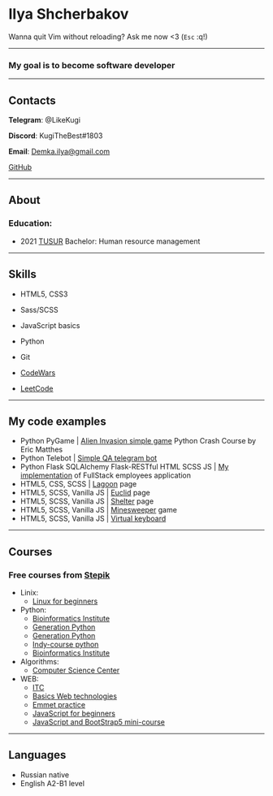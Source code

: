 # Ilya Shcherbakov

Wanna quit Vim without reloading? Ask me now <3
(`Esc` :q!)

---

### My goal is to become software developer

---

## Contacts

**Telegram**: @LikeKugi

**Discord**: KugiTheBest#1803

**Email**: Demka.ilya@gmail.com

[GitHub](https://github.com/LikeKugi)

---

## About

### Education:

- 2021 [TUSUR](https://tusur.ru/en) Bachelor: Human resource management

---

## Skills

- HTML5, CSS3
- Sass/SCSS
- JavaScript basics
- Python
- Git

- [CodeWars](https://www.codewars.com/users/LikeKugi)
- [LeetCode](https://leetcode.com/i_kugi/)

---

## My code examples

- Python PyGame | [Alien Invasion simple game](https://github.com/LikeKugi/Alien) Python Crash Course by Eric Matthes
- Python Telebot | [Simple QA telegram bot](https://github.com/LikeKugi/python_gb/tree/main/homework/homework10)
- Python Flask SQLAlchemy Flask-RESTful HTML SCSS JS | [My implementation](https://github.com/LikeKugi/python_gb/tree/main/OOP/practice6) of FullStack employees application
- HTML5, CSS, SCSS | [Lagoon](https://likekugi.github.io/lagoon/) page
- HTML5, SCSS, Vanilla JS | [Euclid](https://likekugi.github.io/euclid/) page
- HTML5, SCSS, Vanilla JS | [Shelter](https://likekugi.github.io/shelter/) page
- HTML5, SCSS, Vanilla JS | [Minesweeper](https://likekugi.github.io/minesweeper/) game
- HTML5, SCSS, Vanilla JS | [Virtual keyboard](https://likekugi.github.io/virtual-keyboard/)

---

## Courses

### Free courses from [Stepik](https://stepik.org/)

- Linix:
  - [Linux for beginners](https://stepik.org/cert/1964347)
- Python:
  - [Bioinformatics Institute](https://stepik.org/cert/1682798)
  - [Generation Python](https://stepik.org/cert/1693091)
  - [Generation Python](https://stepik.org/cert/1718646)
  - [Indy-course python](https://stepik.org/cert/1734255)
  - [Bioinformatics Institute](https://stepik.org/cert/1749678)
- Algorithms:
  - [Computer Science Center](https://stepik.org/cert/1862086)
- WEB:
  - [ITC](https://stepik.org/cert/1879448)
  - [Basics Web technologies](https://stepik.org/cert/1896216)
  - [Emmet practice](https://stepik.org/cert/1900552)
  - [JavaScript for beginners](https://stepik.org/cert/1908348)
  - [JavaScript and BootStrap5 mini-course](https://stepik.org/cert/1966025)

---

## Languages

- Russian native
- English A2-B1 level
